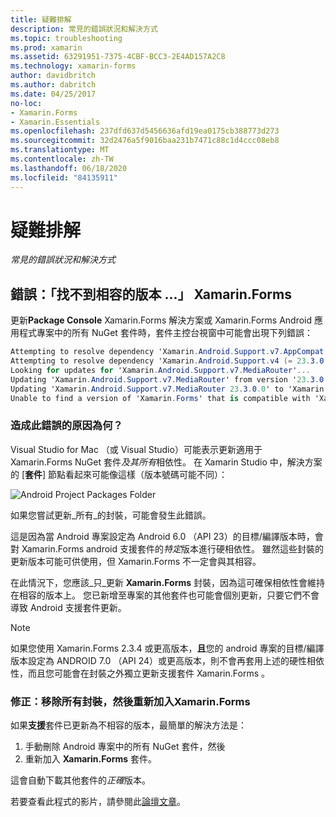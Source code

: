 ```yaml
---
title: 疑難排解
description: 常見的錯誤狀況和解決方式
ms.topic: troubleshooting
ms.prod: xamarin
ms.assetid: 63291951-7375-4CBF-BCC3-2E4AD157A2C8
ms.technology: xamarin-forms
author: davidbritch
ms.author: dabritch
ms.date: 04/25/2017
no-loc:
- Xamarin.Forms
- Xamarin.Essentials
ms.openlocfilehash: 237dfd637d5456636afd19ea0175cb388773d273
ms.sourcegitcommit: 32d2476a5f9016baa231b7471c88c1d4ccc08eb8
ms.translationtype: MT
ms.contentlocale: zh-TW
ms.lasthandoff: 06/18/2020
ms.locfileid: "84135911"
---
```

# <a name="troubleshooting"></a>疑難排解

_常見的錯誤狀況和解決方式_

## <a name="error-unable-to-find-a-version-of-xamarinforms-compatible-with"></a>錯誤：「找不到相容的版本 ...」 Xamarin.Forms

更新**Package Console** Xamarin.Forms 解決方案或 Xamarin.Forms Android 應用程式專案中的所有 NuGet 套件時，套件主控台視窗中可能會出現下列錯誤：

```csharp
Attempting to resolve dependency 'Xamarin.Android.Support.v7.AppCompat (= 23.3.0.0)'.
Attempting to resolve dependency 'Xamarin.Android.Support.v4 (= 23.3.0.0)'.
Looking for updates for 'Xamarin.Android.Support.v7.MediaRouter'...
Updating 'Xamarin.Android.Support.v7.MediaRouter' from version '23.3.0.0' to '23.3.1.0' in project 'Todo.Droid'.
Updating 'Xamarin.Android.Support.v7.MediaRouter 23.3.0.0' to 'Xamarin.Android.Support.v7.MediaRouter 23.3.1.0' failed.
Unable to find a version of 'Xamarin.Forms' that is compatible with 'Xamarin.Android.Support.v7.MediaRouter 23.3.0.0'.
```

### <a name="what-causes-this-error"></a>造成此錯誤的原因為何？

Visual Studio for Mac （或 Visual Studio）可能表示更新適用于 Xamarin.Forms NuGet 套件*及其所有*相依性。 在 Xamarin Studio 中，解決方案的 [**套件**] 節點看起來可能像這樣（版本號碼可能不同）：

![](images/updates-available.png "Android Project Packages Folder")

如果您嘗試更新_所有_的封裝，可能會發生此錯誤。

這是因為當 Android 專案設定為 Android 6.0 （API 23）的目標/編譯版本時，會對 Xamarin.Forms android 支援套件的*特定*版本進行硬相依性。 雖然這些封裝的更新版本可能可供使用，但 Xamarin.Forms 不一定會與其相容。

在此情況下，您應該_只_更新 **Xamarin.Forms** 封裝，因為這可確保相依性會維持在相容的版本上。 您已新增至專案的其他套件也可能會個別更新，只要它們不會導致 Android 支援套件更新。

> [!NOTE]
> 如果您使用 Xamarin.Forms 2.3.4 或更高版本，**且**您的 android 專案的目標/編譯版本設定為 ANDROID 7.0 （API 24）或更高版本，則不會再套用上述的硬性相依性，而且您可能會在封裝之外獨立更新支援套件 Xamarin.Forms 。

### <a name="fix-remove-all-packages-and-re-add-xamarinforms"></a>修正：移除所有封裝，然後重新加入Xamarin.Forms

如果**支援**套件已更新為不相容的版本，最簡單的解決方法是：

1. 手動刪除 Android 專案中的所有 NuGet 套件，然後
2. 重新加入 **Xamarin.Forms** 套件。

這會自動下載其他套件的*正確*版本。

若要查看此程式的影片，請參閱此[論壇文章](https://forums.xamarin.com/discussion/comment/170012/#Comment_170012)。
